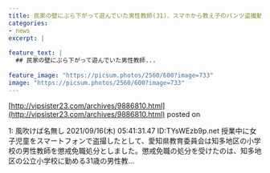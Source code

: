 ```yaml
---
title: 民家の壁にぶら下がって遊んでいた男性教師(31)、スマホから教え子のパンツ盗撮動画が見つかる
categories:
- news
excerpt: |
  
feature_text: |
  ## 民家の壁にぶら下がって遊んでいた男性教師...
  
feature_image: "https://picsum.photos/2560/600?image=733"
image: "https://picsum.photos/2560/600?image=733"
---
```


[http://vipsister23.com/archives/9886810.html](http://vipsister23.com/archives/9886810.html)
posted on 

<!--more-->

1: 風吹けば名無し 2021/09/16(木) 05:41:31.47 ID:TYsWEzb9p.net 授業中に女子児童をスマートフォンで盗撮したとして、愛知県教育委員会は知多地区の小学校の男性教師を懲戒免職処分としました。懲戒免職の処分を受けたのは、知多地区の公立小学校に勤める31歳の男性教...
